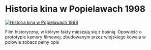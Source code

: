Historia kina w Popielawach 1998 
=============
[![Historia kina w Popielawach 1998 ](http://vidos.pl/images/player.gif)](http://vidos.pl/historia-kina-w-popielawach-1998)

 Film historyczny, w którym fakty mieszają się z baśnią. Opowieść o prototypie kamery filmowej, zbudowanym przez wiejskiego kowala w połowie zobacz pełny opis
